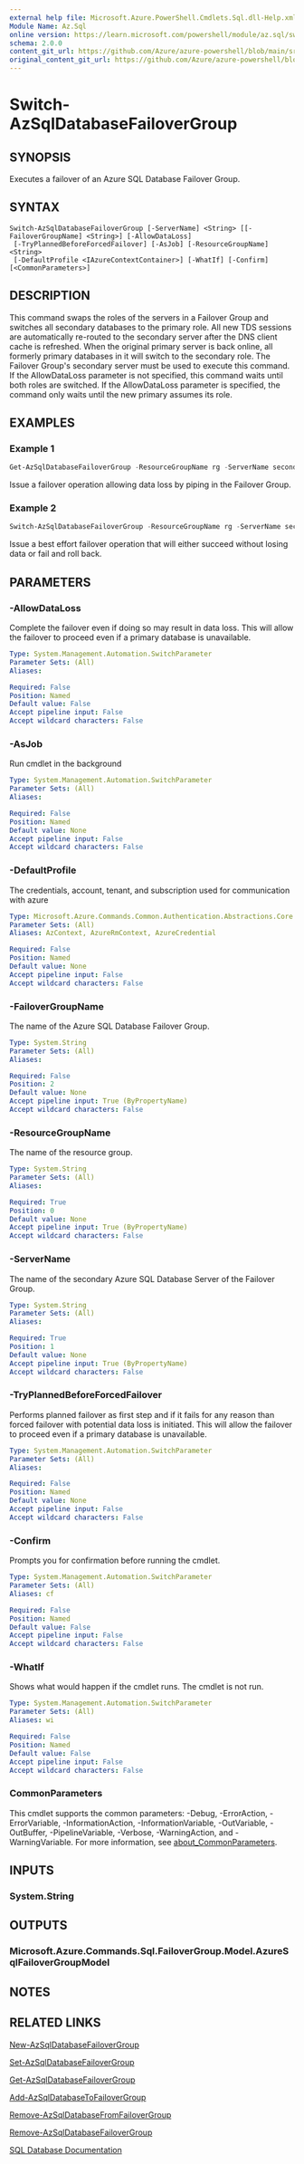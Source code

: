 ```yaml
---
external help file: Microsoft.Azure.PowerShell.Cmdlets.Sql.dll-Help.xml
Module Name: Az.Sql
online version: https://learn.microsoft.com/powershell/module/az.sql/switch-azsqldatabasefailovergroup
schema: 2.0.0
content_git_url: https://github.com/Azure/azure-powershell/blob/main/src/Sql/Sql/help/Switch-AzSqlDatabaseFailoverGroup.md
original_content_git_url: https://github.com/Azure/azure-powershell/blob/main/src/Sql/Sql/help/Switch-AzSqlDatabaseFailoverGroup.md
---
```


# Switch-AzSqlDatabaseFailoverGroup

## SYNOPSIS
Executes a failover of an Azure SQL Database Failover Group.

## SYNTAX

```
Switch-AzSqlDatabaseFailoverGroup [-ServerName] <String> [[-FailoverGroupName] <String>] [-AllowDataLoss]
 [-TryPlannedBeforeForcedFailover] [-AsJob] [-ResourceGroupName] <String>
 [-DefaultProfile <IAzureContextContainer>] [-WhatIf] [-Confirm] [<CommonParameters>]
```

## DESCRIPTION
This command swaps the roles of the servers in a Failover Group and switches all secondary databases to the primary role. All new TDS sessions are automatically re-routed to the secondary server after the DNS client cache is refreshed. When the original primary server is back online, all formerly primary databases in it will switch to the secondary role.
The Failover Group's secondary server must be used to execute this command.
If the AllowDataLoss parameter is not specified, this command waits until both roles are switched. If the AllowDataLoss parameter is specified, the command only waits until the new primary assumes its role.

## EXAMPLES

### Example 1
```powershell
Get-AzSqlDatabaseFailoverGroup -ResourceGroupName rg -ServerName secondaryserver -FailoverGroupName fg | Switch-AzSqlDatabaseFailoverGroup -AllowDataLoss
```

Issue a failover operation allowing data loss by piping in the Failover Group.

### Example 2
```powershell
Switch-AzSqlDatabaseFailoverGroup -ResourceGroupName rg -ServerName secondaryserver -FailoverGroupName fg
```

Issue a best effort failover operation that will either succeed without losing data or fail and roll back.

## PARAMETERS

### -AllowDataLoss
Complete the failover even if doing so may result in data loss. This will allow the failover to proceed even if a primary database is unavailable.

```yaml
Type: System.Management.Automation.SwitchParameter
Parameter Sets: (All)
Aliases:

Required: False
Position: Named
Default value: False
Accept pipeline input: False
Accept wildcard characters: False
```

### -AsJob
Run cmdlet in the background

```yaml
Type: System.Management.Automation.SwitchParameter
Parameter Sets: (All)
Aliases:

Required: False
Position: Named
Default value: None
Accept pipeline input: False
Accept wildcard characters: False
```

### -DefaultProfile
The credentials, account, tenant, and subscription used for communication with azure

```yaml
Type: Microsoft.Azure.Commands.Common.Authentication.Abstractions.Core.IAzureContextContainer
Parameter Sets: (All)
Aliases: AzContext, AzureRmContext, AzureCredential

Required: False
Position: Named
Default value: None
Accept pipeline input: False
Accept wildcard characters: False
```

### -FailoverGroupName
The name of the Azure SQL Database Failover Group.

```yaml
Type: System.String
Parameter Sets: (All)
Aliases:

Required: False
Position: 2
Default value: None
Accept pipeline input: True (ByPropertyName)
Accept wildcard characters: False
```

### -ResourceGroupName
The name of the resource group.

```yaml
Type: System.String
Parameter Sets: (All)
Aliases:

Required: True
Position: 0
Default value: None
Accept pipeline input: True (ByPropertyName)
Accept wildcard characters: False
```

### -ServerName
The name of the secondary Azure SQL Database Server of the Failover Group.

```yaml
Type: System.String
Parameter Sets: (All)
Aliases:

Required: True
Position: 1
Default value: None
Accept pipeline input: True (ByPropertyName)
Accept wildcard characters: False
```

### -TryPlannedBeforeForcedFailover
Performs planned failover as first step and if it fails for any reason than forced failover with potential data loss is initiated. This will allow the failover to proceed even if a primary database is unavailable.

```yaml
Type: System.Management.Automation.SwitchParameter
Parameter Sets: (All)
Aliases:

Required: False
Position: Named
Default value: None
Accept pipeline input: False
Accept wildcard characters: False
```

### -Confirm
Prompts you for confirmation before running the cmdlet.

```yaml
Type: System.Management.Automation.SwitchParameter
Parameter Sets: (All)
Aliases: cf

Required: False
Position: Named
Default value: False
Accept pipeline input: False
Accept wildcard characters: False
```

### -WhatIf
Shows what would happen if the cmdlet runs.
The cmdlet is not run.

```yaml
Type: System.Management.Automation.SwitchParameter
Parameter Sets: (All)
Aliases: wi

Required: False
Position: Named
Default value: False
Accept pipeline input: False
Accept wildcard characters: False
```

### CommonParameters
This cmdlet supports the common parameters: -Debug, -ErrorAction, -ErrorVariable, -InformationAction, -InformationVariable, -OutVariable, -OutBuffer, -PipelineVariable, -Verbose, -WarningAction, and -WarningVariable. For more information, see [about_CommonParameters](http://go.microsoft.com/fwlink/?LinkID=113216).

## INPUTS

### System.String

## OUTPUTS

### Microsoft.Azure.Commands.Sql.FailoverGroup.Model.AzureSqlFailoverGroupModel

## NOTES

## RELATED LINKS

[New-AzSqlDatabaseFailoverGroup](./New-AzSqlDatabaseFailoverGroup.md)

[Set-AzSqlDatabaseFailoverGroup](./Set-AzSqlDatabaseFailoverGroup.md)

[Get-AzSqlDatabaseFailoverGroup](./Get-AzSqlDatabaseFailoverGroup.md)

[Add-AzSqlDatabaseToFailoverGroup](./Add-AzSqlDatabaseToFailoverGroup.md)

[Remove-AzSqlDatabaseFromFailoverGroup](./Remove-AzSqlDatabaseFromFailoverGroup.md)

[Remove-AzSqlDatabaseFailoverGroup](./Remove-AzSqlDatabaseFailoverGroup.md)

[SQL Database Documentation](https://learn.microsoft.com/azure/sql-database/)
